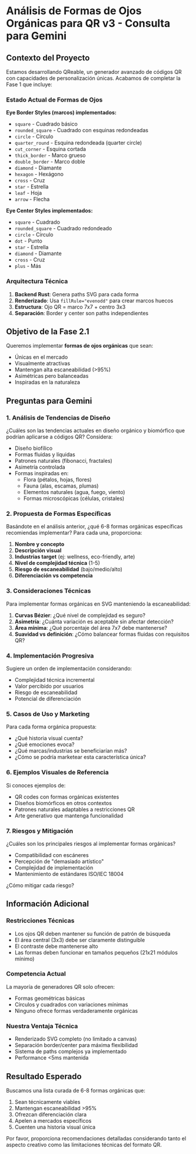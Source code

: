 # Análisis de Formas de Ojos Orgánicas para QR v3 - Consulta para Gemini

## Contexto del Proyecto

Estamos desarrollando QReable, un generador avanzado de códigos QR con capacidades de personalización únicas. Acabamos de completar la Fase 1 que incluye:

### Estado Actual de Formas de Ojos

**Eye Border Styles (marcos) implementados:**
- `square` - Cuadrado básico
- `rounded_square` - Cuadrado con esquinas redondeadas  
- `circle` - Círculo
- `quarter_round` - Esquina redondeada (quarter circle)
- `cut_corner` - Esquina cortada
- `thick_border` - Marco grueso
- `double_border` - Marco doble
- `diamond` - Diamante
- `hexagon` - Hexágono
- `cross` - Cruz
- `star` - Estrella
- `leaf` - Hoja
- `arrow` - Flecha

**Eye Center Styles implementados:**
- `square` - Cuadrado
- `rounded_square` - Cuadrado redondeado
- `circle` - Círculo
- `dot` - Punto
- `star` - Estrella
- `diamond` - Diamante
- `cross` - Cruz
- `plus` - Más

### Arquitectura Técnica

1. **Backend Rust**: Genera paths SVG para cada forma
2. **Renderizado**: Usa `fillRule="evenodd"` para crear marcos huecos
3. **Estructura**: Ojo QR = marco 7x7 + centro 3x3
4. **Separación**: Border y center son paths independientes

## Objetivo de la Fase 2.1

Queremos implementar **formas de ojos orgánicas** que sean:
- Únicas en el mercado
- Visualmente atractivas
- Mantengan alta escaneabilidad (>95%)
- Asimétricas pero balanceadas
- Inspiradas en la naturaleza

## Preguntas para Gemini

### 1. Análisis de Tendencias de Diseño

¿Cuáles son las tendencias actuales en diseño orgánico y biomórfico que podrían aplicarse a códigos QR? Considera:
- Diseño biofílico
- Formas fluidas y líquidas
- Patrones naturales (fibonacci, fractales)
- Asimetría controlada
- Formas inspiradas en:
  - Flora (pétalos, hojas, flores)
  - Fauna (alas, escamas, plumas)
  - Elementos naturales (agua, fuego, viento)
  - Formas microscópicas (células, cristales)

### 2. Propuesta de Formas Específicas

Basándote en el análisis anterior, ¿qué 6-8 formas orgánicas específicas recomiendas implementar? Para cada una, proporciona:

1. **Nombre y concepto**
2. **Descripción visual**
3. **Industrias target** (ej: wellness, eco-friendly, arte)
4. **Nivel de complejidad técnica** (1-5)
5. **Riesgo de escaneabilidad** (bajo/medio/alto)
6. **Diferenciación vs competencia**

### 3. Consideraciones Técnicas

Para implementar formas orgánicas en SVG manteniendo la escaneabilidad:

1. **Curvas Bézier**: ¿Qué nivel de complejidad es seguro?
2. **Asimetría**: ¿Cuánta variación es aceptable sin afectar detección?
3. **Área mínima**: ¿Qué porcentaje del área 7x7 debe mantenerse?
4. **Suavidad vs definición**: ¿Cómo balancear formas fluidas con requisitos QR?

### 4. Implementación Progresiva

Sugiere un orden de implementación considerando:
- Complejidad técnica incremental
- Valor percibido por usuarios
- Riesgo de escaneabilidad
- Potencial de diferenciación

### 5. Casos de Uso y Marketing

Para cada forma orgánica propuesta:
- ¿Qué historia visual cuenta?
- ¿Qué emociones evoca?
- ¿Qué marcas/industrias se beneficiarían más?
- ¿Cómo se podría marketear esta característica única?

### 6. Ejemplos Visuales de Referencia

Si conoces ejemplos de:
- QR codes con formas orgánicas existentes
- Diseños biomórficos en otros contextos
- Patrones naturales adaptables a restricciones QR
- Arte generativo que mantenga funcionalidad

### 7. Riesgos y Mitigación

¿Cuáles son los principales riesgos al implementar formas orgánicas?
- Compatibilidad con escáneres
- Percepción de "demasiado artístico"
- Complejidad de implementación
- Mantenimiento de estándares ISO/IEC 18004

¿Cómo mitigar cada riesgo?

## Información Adicional

### Restricciones Técnicas
- Los ojos QR deben mantener su función de patrón de búsqueda
- El área central (3x3) debe ser claramente distinguible
- El contraste debe mantenerse alto
- Las formas deben funcionar en tamaños pequeños (21x21 módulos mínimo)

### Competencia Actual
La mayoría de generadores QR solo ofrecen:
- Formas geométricas básicas
- Círculos y cuadrados con variaciones mínimas
- Ninguno ofrece formas verdaderamente orgánicas

### Nuestra Ventaja Técnica
- Renderizado SVG completo (no limitado a canvas)
- Separación border/center para máxima flexibilidad
- Sistema de paths complejos ya implementado
- Performance <5ms mantenida

## Resultado Esperado

Buscamos una lista curada de 6-8 formas orgánicas que:
1. Sean técnicamente viables
2. Mantengan escaneabilidad >95%
3. Ofrezcan diferenciación clara
4. Apelen a mercados específicos
5. Cuenten una historia visual única

Por favor, proporciona recomendaciones detalladas considerando tanto el aspecto creativo como las limitaciones técnicas del formato QR.